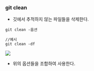 ### git clean

* 깃에서 추적하지 않는 파일들을 삭제한다.

```
git clean -옵션

//예시
git clean -df
```
<img src="https://github.com/pansakr/TIL/assets/118809108/e1471365-8a0e-4ba2-8732-72e9f985ec63">

* 위의 옵션들을 조합하여 사용한다.
